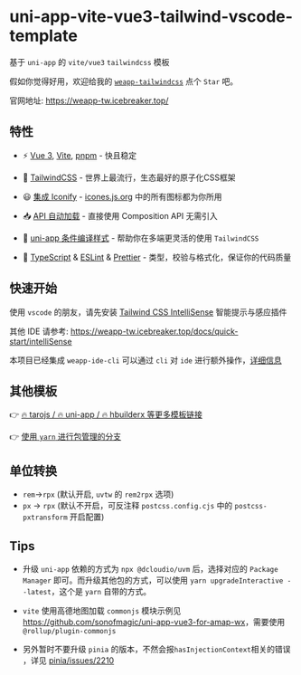 # uni-app-vite-vue3-tailwind-vscode-template

基于 `uni-app` 的 `vite/vue3` `tailwindcss` 模板

假如你觉得好用，欢迎给我的 [`weapp-tailwindcss`](https://github.com/sonofmagic/weapp-tailwindcss) 点个 `Star` 吧。

官网地址: <https://weapp-tw.icebreaker.top/>

## 特性

- ⚡️ [Vue 3](https://github.com/vuejs/core), [Vite](https://github.com/vitejs/vite), [pnpm](https://pnpm.io/) - 快且稳定

- 🎨 [TailwindCSS](https://tailwindcss.com/) - 世界上最流行，生态最好的原子化CSS框架

- 😃 [集成 Iconify](https://github.com/egoist/tailwindcss-icons) - [icones.js.org](https://icones.js.org/) 中的所有图标都为你所用

- 📥 [API 自动加载](https://github.com/antfu/unplugin-auto-import) - 直接使用 Composition API 无需引入

- 🧬 [uni-app 条件编译样式](https://weapp-tw.icebreaker.top/docs/quick-start/uni-app-css-macro) - 帮助你在多端更灵活的使用 `TailwindCSS`

- 🦾 [TypeScript](https://www.typescriptlang.org/) & [ESLint](https://eslint.org/) & [Prettier](https://github.com/prettier/prettier) - 类型，校验与格式化，保证你的代码质量

## 快速开始

使用 `vscode` 的朋友，请先安装 [Tailwind CSS IntelliSense](https://marketplace.visualstudio.com/items?itemName=bradlc.vscode-tailwindcss) 智能提示与感应插件

其他 IDE 请参考: <https://weapp-tw.icebreaker.top/docs/quick-start/intelliSense>

本项目已经集成 `weapp-ide-cli` 可以通过 `cli` 对 `ide` 进行额外操作，[详细信息](https://www.npmjs.com/package/weapp-ide-cli)

## 其他模板

👉 [🔥 tarojs / 🔥 uni-app / 🔥 hbuilderx 等更多模板链接](https://weapp-tw.icebreaker.top/docs/community/templates)

👉 [使用 `yarn` 进行包管理的分支](https://github.com/sonofmagic/uni-app-vite-vue3-tailwind-vscode-template/tree/yarn)

## 单位转换

- `rem`->`rpx` (默认开启,  `uvtw` 的 `rem2rpx` 选项)
- `px` -> `rpx` (默认不开启，可反注释 `postcss.config.cjs` 中的 `postcss-pxtransform` 开启配置)

## Tips

- 升级 `uni-app` 依赖的方式为 `npx @dcloudio/uvm` 后，选择对应的 `Package Manager` 即可。而升级其他包的方式，可以使用 `yarn upgradeInteractive --latest`，这个是 `yarn` 自带的方式。

- `vite` 使用高德地图加载 `commonjs` 模块示例见 <https://github.com/sonofmagic/uni-app-vue3-for-amap-wx>，需要使用 `@rollup/plugin-commonjs`

- 另外暂时不要升级 `pinia` 的版本，不然会报`hasInjectionContext`相关的错误 ，详见 [pinia/issues/2210](https://github.com/vuejs/pinia/issues/2210)
